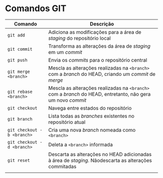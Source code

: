 # Comandos GIT

| Comando | Descrição |
| --- | --- |
| `git add` | Adiciona as modificações para a área de *staging* do repositório local |
| `git commit` | Transforma as alterações da área de *staging* em um *commit* |
| `git push` | Envia os *commits* para o repositório central |
| `git merge <branch>` | Mescla as alterações realizadas na `<branch>` com a *branch* do HEAD, criando um *commit* de *merge* |
| `git rebase <branch>` | Mescla as alterações realizadas na `<branch>` com a *branch* do HEAD, entretanto, não gera um novo *commit* |
| `git checkout` | Navega entre estados do repositório |
| `git branch` | Lista todas as *branches* existentes no repositório atual |
| `git checkout -b <branch>` | Cria uma nova *branch* nomeada como `<branch>` |
| `git checkout -d <branch>` | Deleta a `<branch>` informada |
| `git reset` | Descarta as alterações no HEAD adicionadas à área de *staging*. Nãodescarta as alterações commitadas |
|  |  |